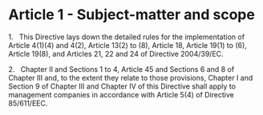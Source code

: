 # Article 1 - Subject-matter and scope


1.   This Directive lays down the detailed rules for the implementation of Article 4(1)(4) and 4(2), Article 13(2) to (8), Article 18, Article 19(1) to (6), Article 19(8), and Articles 21, 22 and 24 of Directive 2004/39/EC.

2.   Chapter II and Sections 1 to 4, Article 45 and Sections 6 and 8 of Chapter III and, to the extent they relate to those provisions, Chapter I and Section 9 of Chapter III and Chapter IV of this Directive shall apply to management companies in accordance with Article 5(4) of Directive 85/611/EEC.
